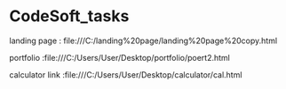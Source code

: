 # CodeSoft_tasks
landing page : file:///C:/landing%20page/landing%20page%20copy.html

portfolio :file:///C:/Users/User/Desktop/portfolio/poert2.html

calculator link :file:///C:/Users/User/Desktop/calculator/cal.html
